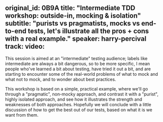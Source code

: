 original_id: 0B9A
title: "Intermediate TDD workshop: outside-in, mocking & isolation"
subtitle: "purists vs pragmatists, mocks vs end-to-end tests, let's illustrate all the pros + cons with a real example."
speaker: harry-percival
track: 
video:
---
This session is aimed at an "intermediate" testing audience; labels like intermediate are always a bit dangerous, so to be more specific, I mean people who've learned a bit about testing, have tried it out a bit, and are starting to encounter some of the real-world problems of what to mock and what not to mock, and to wonder about best practices.

This workshop is based on a simple, practical example, where we'll go through a "pragmatic", non-mocky approach, and contrast it with a "purist", highly isolated approach, and see how it illustrates the strength and weaknesses of both approaches.  Hopefully we will conclude with a little discussion of how to get the best out of our tests, based on what it is we want from them.